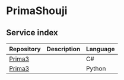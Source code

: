 # PrimaShouji

## Service index
Repository|Description|Language
---|---|---
[Prima3](https://github.com/PrimaShouji/Prima3)||C#
[Prima3](https://github.com/PrimaShouji/modmail)||Python
